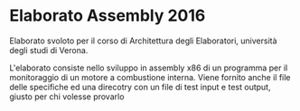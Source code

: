 # Elaborato Assembly 2016

Elaborato svoloto per il corso di Architettura degli Elaboratori, università degli studi di Verona. 

L'elaborato consiste nello sviluppo in assembly x86 di un programma per il monitoraggio di un motore a combustione interna. Viene fornito anche il file delle specifiche ed una direcotry con un file di test input e test output, giusto per chi volesse provarlo
